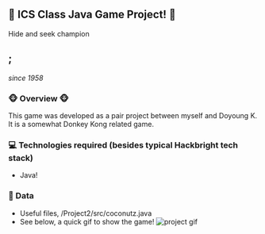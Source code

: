 ## 👾 ICS Class Java Game Project! 👾

Hide and seek champion

## ;

*since 1958*

### 🐵 Overview 🐵

This game was developed as a pair project between myself and Doyoung K. It is a somewhat Donkey Kong related game.

### 💻 Technologies required (besides typical Hackbright tech stack)

- Java!

### 🍌 Data

- Useful files, /Project2/src/coconutz.java
- See below, a quick gif to show the game!
![project gif](icsProject.gif)